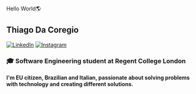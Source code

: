 Hello World🌎
## Thiago Da Coregio
[![LinkedIn](https://custom-icon-badges.demolab.com/badge/LinkedIn-0A66C2?logo=linkedin-white&logoColor=fff)](https://www.linkedin.com/in/thiagodacoregio)
[![Instagram](https://img.shields.io/badge/Instagram-%23E4405F.svg?logo=Instagram&logoColor=white)](https://www.instagram.com/thiagodacoregio)


### 🎓 Software Engineering student at Regent College London

#### I'm EU citizen, Brazilian and Italian, passionate about solving problems with technology and creating different solutions.

 






